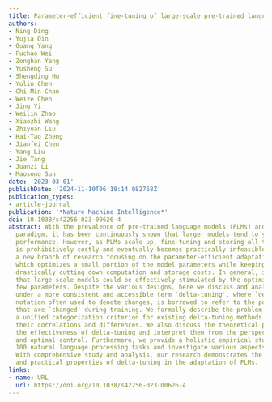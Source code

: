 ```yaml
---
title: Parameter-efficient fine-tuning of large-scale pre-trained language models
authors:
- Ning Ding
- Yujia Qin
- Guang Yang
- Fuchao Wei
- Zonghan Yang
- Yusheng Su
- Shengding Hu
- Yulin Chen
- Chi-Min Chan
- Weize Chen
- Jing Yi
- Weilin Zhao
- Xiaozhi Wang
- Zhiyuan Liu
- Hai-Tao Zheng
- Jianfei Chen
- Yang Liu
- Jie Tang
- Juanzi Li
- Maosong Sun
date: '2023-03-01'
publishDate: '2024-11-10T06:19:14.082768Z'
publication_types:
- article-journal
publication: '*Nature Machine Intelligence*'
doi: 10.1038/s42256-023-00626-4
abstract: With the prevalence of pre-trained language models (PLMs) and the pre-training--fine-tuning
  paradigm, it has been continuously shown that larger models tend to yield better
  performance. However, as PLMs scale up, fine-tuning and storing all the parameters
  is prohibitively costly and eventually becomes practically infeasible. This necessitates
  a new branch of research focusing on the parameter-efficient adaptation of PLMs,
  which optimizes a small portion of the model parameters while keeping the rest fixed,
  drastically cutting down computation and storage costs. In general, it demonstrates
  that large-scale models could be effectively stimulated by the optimization of a
  few parameters. Despite the various designs, here we discuss and analyse the approaches
  under a more consistent and accessible term `delta-tuning', where `delta' a mathematical
  notation often used to denote changes, is borrowed to refer to the portion of parameters
  that are `changed' during training. We formally describe the problem and propose
  a unified categorization criterion for existing delta-tuning methods to explore
  their correlations and differences. We also discuss the theoretical principles underlying
  the effectiveness of delta-tuning and interpret them from the perspectives of optimization
  and optimal control. Furthermore, we provide a holistic empirical study on over
  100 natural language processing tasks and investigate various aspects of delta-tuning.
  With comprehensive study and analysis, our research demonstrates the theoretical
  and practical properties of delta-tuning in the adaptation of PLMs.
links:
- name: URL
  url: https://doi.org/10.1038/s42256-023-00626-4
---
```

